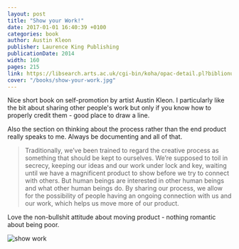 ```yaml
---
layout: post
title: "Show your Work!"
date: 2017-01-01 16:40:39 +0100
categories: book
author: Austin Kleon
publisher: Laurence King Publishing
publicationDate: 2014
width: 160
pages: 215
link: https://libsearch.arts.ac.uk/cgi-bin/koha/opac-detail.pl?biblionumber=266880
cover: "/books/show-your-work.jpg"
---
```


Nice short book on self-promotion by artist Austin Kleon. I particularly like the bit about sharing other people's work but only if you know how to properly credit them - good place to draw a line.

Also the section on thinking about the process rather than the end product really speaks to me. Always be documenting and all of that.

> Traditionally, we’ve been trained to regard the creative process as something that should be kept to ourselves. We’re supposed to toil in secrecy, keeping our ideas and our work under lock and key, waiting until we have a magnificent product to show before we try to connect with others. But human beings are interested in other human beings and what other human beings do. By sharing our process, we allow for the possibility of people having an ongoing connection with us and our work, which helps us move more of our product.

Love the non-bullshit attitude about moving product - nothing romantic about being poor.

![show work](https://cdn-images-1.medium.com/max/1200/1*hq8arsTleqnCcfTFjCzgNQ.jpeg)
